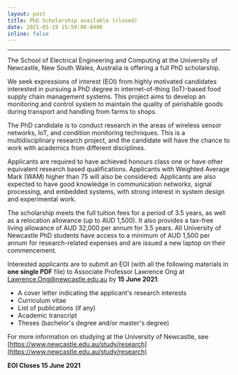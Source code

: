 ```yaml
---
layout: post
title: PhD Scholarship available (closed)
date: 2021-05-19 15:59:00-0400
inline: false
---
```

***
The School of Electrical Engineering and Computing at the University of Newcastle, New South Wales, Australia is offering a full PhD scholarship.

We seek expressions of interest (EOI) from highly motivated candidates interested in pursuing a PhD degree in internet-of-thing (IoT)-based food supply chain management systems. This project aims to develop an monitoring and control system to maintain the quality of perishable goods during transport and handling from farms to shops.

The PhD candidate is to conduct research in the areas of wireless sensor networks, IoT, and condition monitoring techniques. This is a multidisciplinary research project, and the candidate will have the chance to work with academics from different disciplines.

Applicants are required to have achieved honours class one or have other equivalent research based qualifications. Applicants with Weighted Average Mark (WAM) higher than 75 will also be considered. Applicants are also expected to have good knowledge in communication networks, signal processing, and embedded systems, with strong interest in system design and experimental work.

The scholarship meets the full tuition fees for a period of 3.5 years, as well as a relocation allowance (up to AUD 1,500). It also provides a tax-free living allowance of AUD 32,000 per annum for  3.5 years. All University of Newcastle PhD students have access to a minimum of AUD 1,500 per annum for research-related expenses and are issued a new laptop on their commencement. 

Interested applicants are to submit an EOI (with all the following materials in **one single PDF** file) to Associate Professor
Lawrence Ong at Lawrence.Ong@newcastle.edu.au
by **15 June 2021**:
- A cover letter indicating the applicant's research interests
- Curriculum vitae
- List of publications (if any)
- Academic transcript
- Theses (bachelor's degree and/or master's degree)

For more information on studying at the University of Newcastle, see [https://www.newcastle.edu.au/study/research](https://www.newcastle.edu.au/study/research)

**EOI Closes 15 June 2021**
